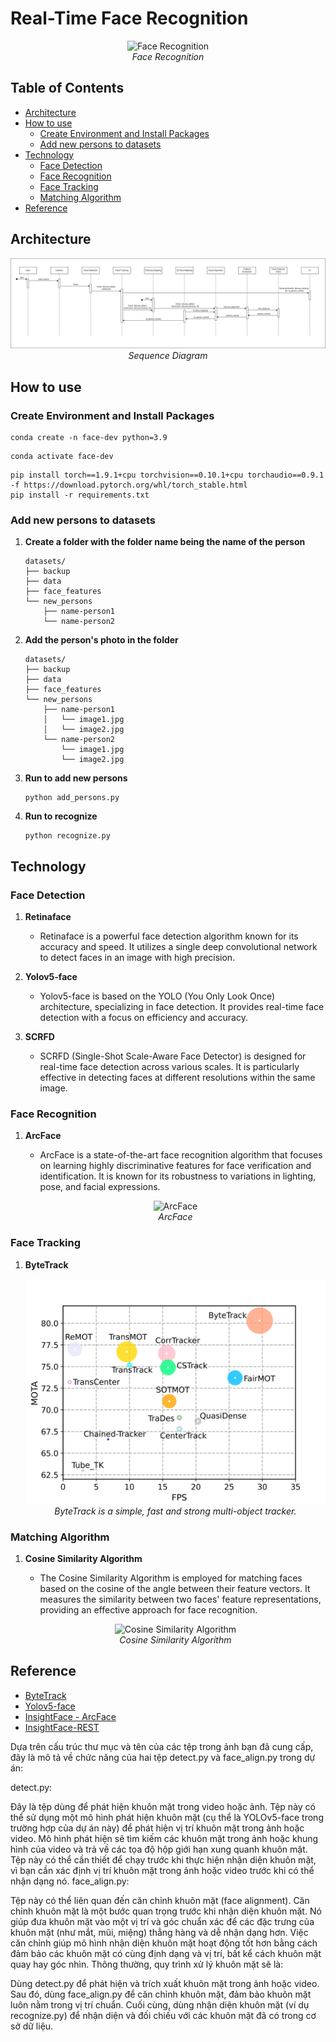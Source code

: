 # Real-Time Face Recognition

   <p align="center">
   <img src="./assets/face-recognition.gif" alt="Face Recognition" />
   <br>
   <em>Face Recognition</em>
   </p>

## Table of Contents

- [Architecture](#architecture)
- [How to use](#how-to-use)
  - [Create Environment and Install Packages](#create-environment-and-install-packages)
  - [Add new persons to datasets](#add-new-persons-to-datasets)
- [Technology](#technology)
  - [Face Detection](#face-detection)
  - [Face Recognition](#face-recognition)
  - [Face Tracking](#face-tracking)
  - [Matching Algorithm](#matching-algorithm)
- [Reference](#reference)

## Architecture

   <p align="center">
   <img src="./assets/sequence-diagram.png" alt="Sequence Diagram" />
   <br>
   <em>Sequence Diagram</em>
   </p>

## How to use

### Create Environment and Install Packages

```shell
conda create -n face-dev python=3.9
```

```shell
conda activate face-dev
```

```shell
pip install torch==1.9.1+cpu torchvision==0.10.1+cpu torchaudio==0.9.1 -f https://download.pytorch.org/whl/torch_stable.html
pip install -r requirements.txt
```

### Add new persons to datasets

1. **Create a folder with the folder name being the name of the person**

   ```
   datasets/
   ├── backup
   ├── data
   ├── face_features
   └── new_persons
       ├── name-person1
       └── name-person2
   ```

2. **Add the person's photo in the folder**

   ```
   datasets/
   ├── backup
   ├── data
   ├── face_features
   └── new_persons
       ├── name-person1
       │   └── image1.jpg
       │   └── image2.jpg
       └── name-person2
           └── image1.jpg
           └── image2.jpg
   ```

3. **Run to add new persons**

   ```shell
   python add_persons.py
   ```

4. **Run to recognize**

   ```shell
   python recognize.py
   ```

## Technology

### Face Detection

1. **Retinaface**

   - Retinaface is a powerful face detection algorithm known for its accuracy and speed. It utilizes a single deep convolutional network to detect faces in an image with high precision.

2. **Yolov5-face**

   - Yolov5-face is based on the YOLO (You Only Look Once) architecture, specializing in face detection. It provides real-time face detection with a focus on efficiency and accuracy.

3. **SCRFD**
   - SCRFD (Single-Shot Scale-Aware Face Detector) is designed for real-time face detection across various scales. It is particularly effective in detecting faces at different resolutions within the same image.

### Face Recognition

1. **ArcFace**

   - ArcFace is a state-of-the-art face recognition algorithm that focuses on learning highly discriminative features for face verification and identification. It is known for its robustness to variations in lighting, pose, and facial expressions.

   <p align="center">
   <img src="https://user-images.githubusercontent.com/80930272/160270088-a3760d88-ebc8-4535-907e-6b684276755a.png" alt="ArcFace" />
   <br>
   <em>ArcFace</em>
   </p>

### Face Tracking

1. **ByteTrack**

   <p align="center">
   <img src="./assets/bytetrack.png" alt="ByteTrack" />
   <br>
   <em>ByteTrack is a simple, fast and strong multi-object tracker.</em>
   </p>

### Matching Algorithm

1. **Cosine Similarity Algorithm**

   - The Cosine Similarity Algorithm is employed for matching faces based on the cosine of the angle between their feature vectors. It measures the similarity between two faces' feature representations, providing an effective approach for face recognition.

   <p align="center">
   <img src="https://user-images.githubusercontent.com/80930272/160270156-37fe3269-ca65-4692-a3b2-e9568b3876f8.png" alt="Cosine Similarity Algorithm" />
   <br>
   <em>Cosine Similarity Algorithm</em>
   </p>

## Reference

- [ByteTrack](https://github.com/ifzhang/ByteTrack)
- [Yolov5-face](https://github.com/deepcam-cn/yolov5-face)
- [InsightFace - ArcFace](https://github.com/deepinsight/insightface/tree/master/recognition/arcface_torch)
- [InsightFace-REST](https://github.com/SthPhoenix/InsightFace-REST)

Dựa trên cấu trúc thư mục và tên của các tệp trong ảnh bạn đã cung cấp, đây là mô tả về chức năng của hai tệp detect.py và face_align.py trong dự án:

detect.py:

Đây là tệp dùng để phát hiện khuôn mặt trong video hoặc ảnh.
Tệp này có thể sử dụng một mô hình phát hiện khuôn mặt (cụ thể là YOLOv5-face trong trường hợp của dự án này) để phát hiện vị trí khuôn mặt trong ảnh hoặc video.
Mô hình phát hiện sẽ tìm kiếm các khuôn mặt trong ảnh hoặc khung hình của video và trả về các tọa độ hộp giới hạn xung quanh khuôn mặt.
Tệp này có thể cần thiết để chạy trước khi thực hiện nhận diện khuôn mặt, vì bạn cần xác định vị trí khuôn mặt trong ảnh hoặc video trước khi có thể nhận dạng nó.
face_align.py:

Tệp này có thể liên quan đến căn chỉnh khuôn mặt (face alignment).
Căn chỉnh khuôn mặt là một bước quan trọng trước khi nhận diện khuôn mặt. Nó giúp đưa khuôn mặt vào một vị trí và góc chuẩn xác để các đặc trưng của khuôn mặt (như mắt, mũi, miệng) thẳng hàng và dễ nhận dạng hơn.
Việc căn chỉnh giúp mô hình nhận diện khuôn mặt hoạt động tốt hơn bằng cách đảm bảo các khuôn mặt có cùng định dạng và vị trí, bất kể cách khuôn mặt quay hay góc nhìn.
Thông thường, quy trình xử lý khuôn mặt sẽ là:

Dùng detect.py để phát hiện và trích xuất khuôn mặt trong ảnh hoặc video.
Sau đó, dùng face_align.py để căn chỉnh khuôn mặt, đảm bảo khuôn mặt luôn nằm trong vị trí chuẩn.
Cuối cùng, dùng nhận diện khuôn mặt (ví dụ recognize.py) để nhận diện và đối chiếu với các khuôn mặt đã có trong cơ sở dữ liệu.
